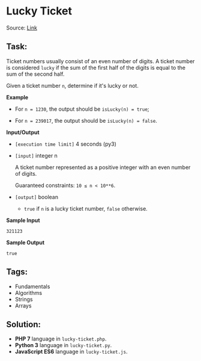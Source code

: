 # Lucky Ticket

Source: [Link](https://app.codesignal.com/arcade/intro/level-3/3AdBC97QNuhF6RwsQ)

## Task:

Ticket numbers usually consist of an even number of digits. A ticket number is considered `lucky` if the sum of the
 first half of the digits is equal to the sum of the second half.

Given a ticket number `n`, determine if it's lucky or not.

**Example**

* For `n = 1230`, the output should be
    `isLucky(n) = true`;
    
* For `n = 239017`, the output should be
    `isLucky(n) = false`.

**Input/Output**

* `[execution time limit]` 4 seconds (py3)

* `[input]` integer n

    A ticket number represented as a positive integer with an even number of digits.

    Guaranteed constraints:
    `10 ≤ n < 10**6`.

* `[output]` boolean

    * `true` if `n` is a lucky ticket number, `false` otherwise.

**Sample Input**

```
321123
```

**Sample Output**
```
true
```

## Tags:

* Fundamentals
* Algorithms
* Strings
* Arrays

## Solution:

* **PHP 7** language in `lucky-ticket.php`.
* **Python 3** language in `lucky-ticket.py`.
* **JavaScript ES6** language in `lucky-ticket.js`.